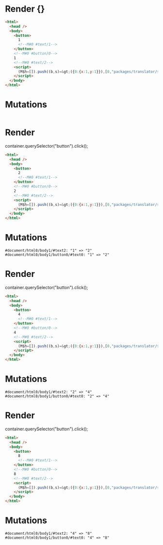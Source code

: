 # Render {}
```html
<html>
  <head />
  <body>
    <button>
      1
      <!--M#0 #text/1-->
    </button>
    <!--M#0 #button/0-->
    1
    <!--M#0 #text/2-->
    <script>
      (M$h=[]).push((b,s)=&gt;({0:{x:1,y:1}}),[0,"packages/translator/src/__tests__/fixtures/let-tag/template.marko_0_x_y",])
    </script>
  </body>
</html>
```

# Mutations
```

```


# Render 
container.querySelector("button").click();

```html
<html>
  <head />
  <body>
    <button>
      2
      <!--M#0 #text/1-->
    </button>
    <!--M#0 #button/0-->
    2
    <!--M#0 #text/2-->
    <script>
      (M$h=[]).push((b,s)=&gt;({0:{x:1,y:1}}),[0,"packages/translator/src/__tests__/fixtures/let-tag/template.marko_0_x_y",])
    </script>
  </body>
</html>
```

# Mutations
```
#document/html0/body1/#text2: "1" => "2"
#document/html0/body1/button0/#text0: "1" => "2"
```


# Render 
container.querySelector("button").click();

```html
<html>
  <head />
  <body>
    <button>
      4
      <!--M#0 #text/1-->
    </button>
    <!--M#0 #button/0-->
    4
    <!--M#0 #text/2-->
    <script>
      (M$h=[]).push((b,s)=&gt;({0:{x:1,y:1}}),[0,"packages/translator/src/__tests__/fixtures/let-tag/template.marko_0_x_y",])
    </script>
  </body>
</html>
```

# Mutations
```
#document/html0/body1/#text2: "2" => "4"
#document/html0/body1/button0/#text0: "2" => "4"
```


# Render 
container.querySelector("button").click();

```html
<html>
  <head />
  <body>
    <button>
      8
      <!--M#0 #text/1-->
    </button>
    <!--M#0 #button/0-->
    8
    <!--M#0 #text/2-->
    <script>
      (M$h=[]).push((b,s)=&gt;({0:{x:1,y:1}}),[0,"packages/translator/src/__tests__/fixtures/let-tag/template.marko_0_x_y",])
    </script>
  </body>
</html>
```

# Mutations
```
#document/html0/body1/#text2: "4" => "8"
#document/html0/body1/button0/#text0: "4" => "8"
```
